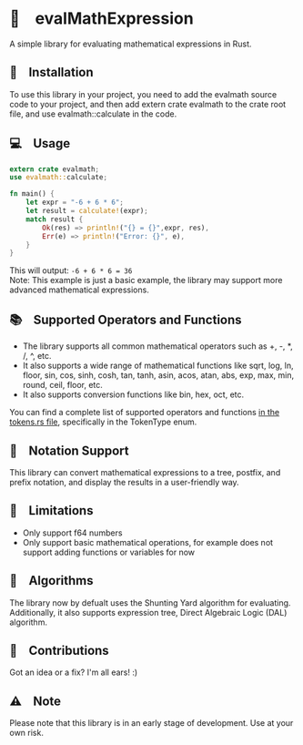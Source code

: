 # 🔢&nbsp;&nbsp;&nbsp;&nbsp;evalMathExpression 

A simple library for evaluating mathematical expressions in Rust.

## 🔧&nbsp;&nbsp;&nbsp;&nbsp;Installation 

To use this library in your project, you need to add the evalmath source code to your project, and then add extern crate evalmath to the crate root file, and use evalmath::calculate in the code.


## 💻&nbsp;&nbsp;&nbsp;&nbsp;Usage 
```Rust
extern crate evalmath;
use evalmath::calculate;

fn main() {
    let expr = "-6 + 6 * 6";
    let result = calculate!(expr);
    match result {
        Ok(res) => println!("{} = {}",expr, res),
        Err(e) => println!("Error: {}", e),
    }
}
```

This will output:
```-6 + 6 * 6 = 36``` <br>
Note: This example is just a basic example, the library may support more advanced mathematical expressions.

## 📚&nbsp;&nbsp;&nbsp;&nbsp;Supported Operators and Functions 

- The library supports all common mathematical operators such as +, -, *, /, ^, etc.
- It also supports a wide range of mathematical functions like sqrt, log, ln, floor, sin, cos, sinh, cosh, tan, tanh, asin, acos, atan, abs, exp, max, min, round, ceil, floor, etc.
- It also supports conversion functions like bin, hex, oct, etc.

You can find a complete list of supported operators and functions [in the tokens.rs file](https://github.com/alirezamdk/evalMathExpression/blob/main/src/general/tokens.rs), specifically in the TokenType enum.

## 📝&nbsp;&nbsp;&nbsp;&nbsp;Notation Support 

This library can convert mathematical expressions to a tree, postfix, and prefix notation, and display the results in a user-friendly way.


## 🚫&nbsp;&nbsp;&nbsp;&nbsp;Limitations 

- Only support f64 numbers
- Only support basic mathematical operations, for example does not support adding functions or variables for now

## 🌳&nbsp;&nbsp;&nbsp;&nbsp;Algorithms

The library now by defualt uses the Shunting Yard algorithm for evaluating. Additionally, it also supports expression tree, Direct Algebraic Logic (DAL) algorithm.


## 🤗&nbsp;&nbsp;&nbsp;&nbsp;Contributions 

Got an idea or a fix? I'm all ears! :) 


## ⚠️&nbsp;&nbsp;&nbsp;&nbsp;Note 

Please note that this library is in an early stage of development. Use at your own risk.
